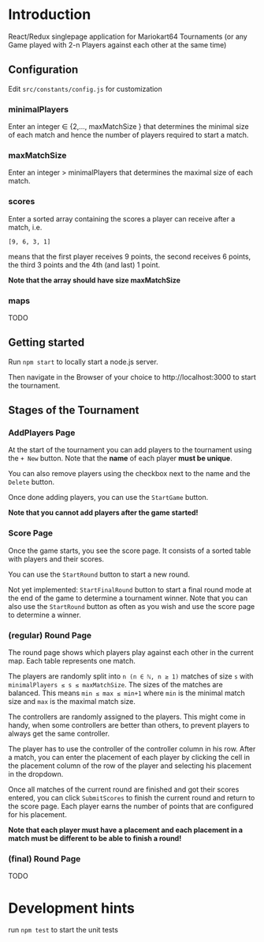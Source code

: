 # Introduction
React/Redux singlepage application for Mariokart64 Tournaments (or any Game played with 2-n Players against each other at the same time)

## Configuration
Edit ``src/constants/config.js`` for customization

### minimalPlayers
Enter an integer ∈ {2,..., maxMatchSize } that determines the minimal size of each match and hence the number of players required to start a match.

### maxMatchSize
Enter an integer > minimalPlayers that determines the maximal size of each match.

### scores
Enter a sorted array containing the scores a player can receive after a match, i.e.
```
[9, 6, 3, 1]
```
means that the first player receives 9 points, the second receives 6 points, the third 3 points and the 4th (and last) 1 point.

**Note that the array should have size maxMatchSize**
### maps
TODO

## Getting started
Run ``npm start`` to locally start a node.js server.

Then navigate in the Browser of your choice to
http://localhost:3000
to start the tournament.

## Stages of the Tournament
### AddPlayers Page
At the start of the tournament you can add players to the tournament using the `+ New` button. Note that the **name** of each player **must be unique**.

You can also remove players using the checkbox next to the name and the `Delete` button.

Once done adding players, you can use the `StartGame` button.

**Note that you cannot add players after the game started!**

### Score Page
Once the game starts, you see the score page. It consists of a sorted table with players and their scores.

You can use the `StartRound` button to start a new round.

Not yet implemented: `StartFinalRound` button to start a final round mode at the end of the game to determine a tournament winner. Note that you can also use the `StartRound` button as often as you wish and use the score page to determine a winner.

### (regular) Round Page
The round page shows which players play against each other in the current map.
Each table represents one match.

The players are randomly split into `n (n ∈ ℕ, n ≥ 1)` matches of size `s` with `minimalPlayers ≤ s ≤ maxMatchSize`. The sizes of the matches are balanced. This means `min ≤ max ≤ min+1` where `min` is the minimal match size and `max` is the maximal match size.

The controllers are randomly assigned to the players. This might come in handy, when some controllers are better than others, to prevent players to always get the same controller.

The player has to use the controller of the controller column in his row.
After a match, you can enter the placement of each player by clicking the cell in the placement column of the row of the player and selecting his placement in the dropdown.

Once all matches of the current round are finished and got their scores entered, you can click `SubmitScores` to finish the current round and return to the score page. Each player earns the number of points that are configured for his placement.

**Note that each player must have a placement and each placement in a match must be different to be able to finish a round!**

### (final) Round Page
TODO

# Development hints
run ``npm test`` to start the unit tests
